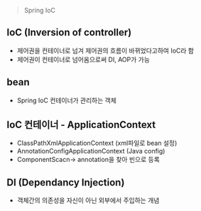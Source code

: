 > Spring IoC

## IoC (Inversion of controller)

* 제어권을 컨테이너로 넘겨 제어권의 흐름이 바뀌었다고하여 IoC라 함
* 제어권이 컨테이너로 넘어옴으로써 DI, AOP가 가능

## bean
* Spring IoC 컨테이너가 관리하는 객체

## IoC 컨테이너 - ApplicationContext

* ClassPathXmlApplicationContext (xml파일로 bean 설정)
* AnnotationConfigApplicationContext (Java config) 
* ComponentScacn-> annotation을 찾아 빈으로 등록















## DI (Dependancy Injection)

* 객체간의 의존성을 자신이 아닌 외부에서 주입하는 개념



